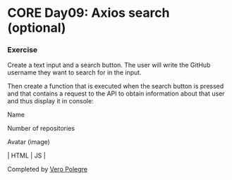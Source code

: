 # CORE Day09: Axios search (optional)

### Exercise

Create a text input and a search button. The user will write the GitHub username they want to search for in the input.

Then create a function that is executed when the search button is pressed and that contains a request to the API to obtain information about that user and thus display it in console:

Name

Number of repositories

Avatar (image)

| HTML | JS |

Completed by [Vero Polegre](https://github.com/VeroPolegre)

